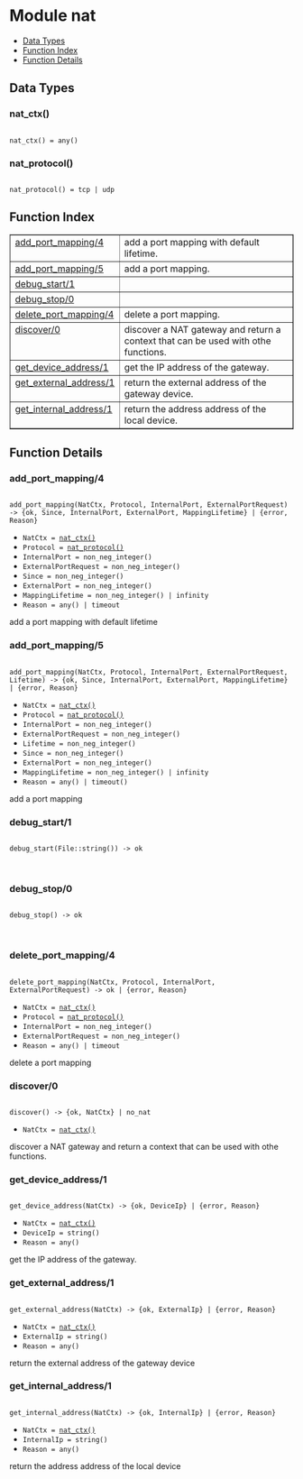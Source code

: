 

# Module nat #
* [Data Types](#types)
* [Function Index](#index)
* [Function Details](#functions)

<a name="types"></a>

## Data Types ##




### <a name="type-nat_ctx">nat_ctx()</a> ###


<pre><code>
nat_ctx() = any()
</code></pre>




### <a name="type-nat_protocol">nat_protocol()</a> ###


<pre><code>
nat_protocol() = tcp | udp
</code></pre>

<a name="index"></a>

## Function Index ##


<table width="100%" border="1" cellspacing="0" cellpadding="2" summary="function index"><tr><td valign="top"><a href="#add_port_mapping-4">add_port_mapping/4</a></td><td>add a port mapping with default lifetime.</td></tr><tr><td valign="top"><a href="#add_port_mapping-5">add_port_mapping/5</a></td><td>add a port mapping.</td></tr><tr><td valign="top"><a href="#debug_start-1">debug_start/1</a></td><td></td></tr><tr><td valign="top"><a href="#debug_stop-0">debug_stop/0</a></td><td></td></tr><tr><td valign="top"><a href="#delete_port_mapping-4">delete_port_mapping/4</a></td><td>delete a port mapping.</td></tr><tr><td valign="top"><a href="#discover-0">discover/0</a></td><td>discover a NAT gateway and return a context that can be used with
othe functions.</td></tr><tr><td valign="top"><a href="#get_device_address-1">get_device_address/1</a></td><td>get the IP address of the gateway.</td></tr><tr><td valign="top"><a href="#get_external_address-1">get_external_address/1</a></td><td>return the external address of the gateway device.</td></tr><tr><td valign="top"><a href="#get_internal_address-1">get_internal_address/1</a></td><td>return the address address of the local device.</td></tr></table>


<a name="functions"></a>

## Function Details ##

<a name="add_port_mapping-4"></a>

### add_port_mapping/4 ###

<pre><code>
add_port_mapping(NatCtx, Protocol, InternalPort, ExternalPortRequest) -&gt; {ok, Since, InternalPort, ExternalPort, MappingLifetime} | {error, Reason}
</code></pre>

<ul class="definitions"><li><code>NatCtx = <a href="#type-nat_ctx">nat_ctx()</a></code></li><li><code>Protocol = <a href="#type-nat_protocol">nat_protocol()</a></code></li><li><code>InternalPort = non_neg_integer()</code></li><li><code>ExternalPortRequest = non_neg_integer()</code></li><li><code>Since = non_neg_integer()</code></li><li><code>ExternalPort = non_neg_integer()</code></li><li><code>MappingLifetime = non_neg_integer() | infinity</code></li><li><code>Reason = any() | timeout</code></li></ul>

add a port mapping with default lifetime

<a name="add_port_mapping-5"></a>

### add_port_mapping/5 ###

<pre><code>
add_port_mapping(NatCtx, Protocol, InternalPort, ExternalPortRequest, Lifetime) -&gt; {ok, Since, InternalPort, ExternalPort, MappingLifetime} | {error, Reason}
</code></pre>

<ul class="definitions"><li><code>NatCtx = <a href="#type-nat_ctx">nat_ctx()</a></code></li><li><code>Protocol = <a href="#type-nat_protocol">nat_protocol()</a></code></li><li><code>InternalPort = non_neg_integer()</code></li><li><code>ExternalPortRequest = non_neg_integer()</code></li><li><code>Lifetime = non_neg_integer()</code></li><li><code>Since = non_neg_integer()</code></li><li><code>ExternalPort = non_neg_integer()</code></li><li><code>MappingLifetime = non_neg_integer() | infinity</code></li><li><code>Reason = any() | timeout()</code></li></ul>

add a port mapping

<a name="debug_start-1"></a>

### debug_start/1 ###

<pre><code>
debug_start(File::string()) -&gt; ok
</code></pre>
<br />

<a name="debug_stop-0"></a>

### debug_stop/0 ###

<pre><code>
debug_stop() -&gt; ok
</code></pre>
<br />

<a name="delete_port_mapping-4"></a>

### delete_port_mapping/4 ###

<pre><code>
delete_port_mapping(NatCtx, Protocol, InternalPort, ExternalPortRequest) -&gt; ok | {error, Reason}
</code></pre>

<ul class="definitions"><li><code>NatCtx = <a href="#type-nat_ctx">nat_ctx()</a></code></li><li><code>Protocol = <a href="#type-nat_protocol">nat_protocol()</a></code></li><li><code>InternalPort = non_neg_integer()</code></li><li><code>ExternalPortRequest = non_neg_integer()</code></li><li><code>Reason = any() | timeout</code></li></ul>

delete a port mapping

<a name="discover-0"></a>

### discover/0 ###

<pre><code>
discover() -&gt; {ok, NatCtx} | no_nat
</code></pre>

<ul class="definitions"><li><code>NatCtx = <a href="#type-nat_ctx">nat_ctx()</a></code></li></ul>

discover a NAT gateway and return a context that can be used with
othe functions.

<a name="get_device_address-1"></a>

### get_device_address/1 ###

<pre><code>
get_device_address(NatCtx) -&gt; {ok, DeviceIp} | {error, Reason}
</code></pre>

<ul class="definitions"><li><code>NatCtx = <a href="#type-nat_ctx">nat_ctx()</a></code></li><li><code>DeviceIp = string()</code></li><li><code>Reason = any()</code></li></ul>

get the IP address of the gateway.

<a name="get_external_address-1"></a>

### get_external_address/1 ###

<pre><code>
get_external_address(NatCtx) -&gt; {ok, ExternalIp} | {error, Reason}
</code></pre>

<ul class="definitions"><li><code>NatCtx = <a href="#type-nat_ctx">nat_ctx()</a></code></li><li><code>ExternalIp = string()</code></li><li><code>Reason = any()</code></li></ul>

return the external address of the gateway device

<a name="get_internal_address-1"></a>

### get_internal_address/1 ###

<pre><code>
get_internal_address(NatCtx) -&gt; {ok, InternalIp} | {error, Reason}
</code></pre>

<ul class="definitions"><li><code>NatCtx = <a href="#type-nat_ctx">nat_ctx()</a></code></li><li><code>InternalIp = string()</code></li><li><code>Reason = any()</code></li></ul>

return the address address of the local device

